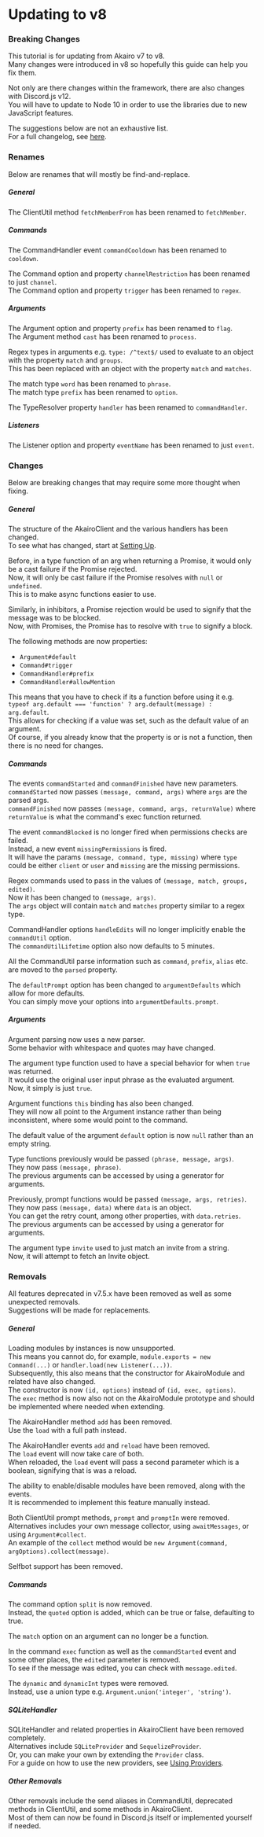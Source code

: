 # Updating to v8

### Breaking Changes

This tutorial is for updating from Akairo v7 to v8.  
Many changes were introduced in v8 so hopefully this guide can help you fix them.  

Not only are there changes within the framework, there are also changes with Discord.js v12.  
You will have to update to Node 10 in order to use the libraries due to new JavaScript features.  

The suggestions below are not an exhaustive list.  
For a full changelog, see [here](https://github.com/discord-akairo/discord-akairo/releases).  

### Renames

Below are renames that will mostly be find-and-replace.  

##### General 

The ClientUtil method `fetchMemberFrom` has been renamed to `fetchMember`.  

##### Commands

The CommandHandler event `commandCooldown` has been renamed to `cooldown`.  

The Command option and property `channelRestriction` has been renamed to just `channel`.  
The Command option and property `trigger` has been renamed to `regex`.  

##### Arguments

The Argument option and property `prefix` has been renamed to `flag`.  
The Argument method `cast` has been renamed to `process`.  

Regex types in arguments e.g. `type: /^text$/` used to evaluate to an object with the property `match` and `groups`.  
This has been replaced with an object with the property `match` and `matches`.  

The match type `word` has been renamed to `phrase`.  
The match type `prefix` has been renamed to `option`.  

The TypeResolver property `handler` has been renamed to `commandHandler`.  

##### Listeners

The Listener option and property `eventName` has been renamed to just `event`.  

### Changes

Below are breaking changes that may require some more thought when fixing.  

##### General

The structure of the AkairoClient and the various handlers has been changed.  
To see what has changed, start at [Setting Up](../basics/setup.md).  

Before, in a type function of an arg when returning a Promise, it would only be a cast failure if the Promise rejected.  
Now, it will only be cast failure if the Promise resolves with `null` or `undefined`.  
This is to make async functions easier to use.  

Similarly, in inhibitors, a Promise rejection would be used to signify that the message was to be blocked.  
Now, with Promises, the Promise has to resolve with `true` to signify a block.  

The following methods are now properties:  

- `Argument#default`
- `Command#trigger`
- `CommandHandler#prefix`
- `CommandHandler#allowMention`

This means that you have to check if its a function before using it e.g.  
`typeof arg.default === 'function' ? arg.default(message) : arg.default`.  
This allows for checking if a value was set, such as the default value of an argument.  
Of course, if you already know that the property is or is not a function, then there is no need for changes.  

##### Commands

The events `commandStarted` and `commandFinished` have new parameters.  
`commandStarted` now passes `(message, command, args)` where `args` are the parsed args.  
`commandFinished` now passes `(message, command, args, returnValue)` where `returnValue` is what the command's exec function returned.  

The event `commandBlocked` is no longer fired when permissions checks are failed.  
Instead, a new event `missingPermissions` is fired.  
It will have the params `(message, command, type, missing)` where `type` could be either `client` or `user` and `missing` are the missing permissions.  

Regex commands used to pass in the values of `(message, match, groups, edited)`.  
Now it has been changed to `(message, args)`.  
The `args` object will contain `match` and `matches` property similar to a regex type.  

CommandHandler options `handleEdits` will no longer implicitly enable the `commandUtil` option.  
The `commandUtilLifetime` option also now defaults to 5 minutes.  

All the CommandUtil parse information such as `command`, `prefix`, `alias` etc. are moved to the `parsed` property.  

The `defaultPrompt` option has been changed to `argumentDefaults` which allow for more defaults.  
You can simply move your options into `argumentDefaults.prompt`.  

##### Arguments

Argument parsing now uses a new parser.  
Some behavior with whitespace and quotes may have changed.  

The argument type function used to have a special behavior for when `true` was returned.  
It would use the original user input phrase as the evaluated argument.  
Now, it simply is just `true`.  

Argument functions `this` binding has also been changed.  
They will now all point to the Argument instance rather than being inconsistent, where some would point to the command.  

The default value of the argument `default` option is now `null` rather than an empty string.  

Type functions previously would be passed `(phrase, message, args)`.  
They now pass `(message, phrase)`.  
The previous arguments can be accessed by using a generator for arguments.  

Previously, prompt functions would be passed `(message, args, retries)`.  
They now pass `(message, data)` where `data` is an object.  
You can get the retry count, among other properties, with `data.retries`.  
The previous arguments can be accessed by using a generator for arguments.  

The argument type `invite` used to just match an invite from a string.  
Now, it will attempt to fetch an Invite object.  

### Removals

All features deprecated in v7.5.x have been removed as well as some unexpected removals.  
Suggestions will be made for replacements.  

##### General

Loading modules by instances is now unsupported.  
This means you cannot do, for example, `module.exports = new Command(...)` or `handler.load(new Listener(...))`.  
Subsequently, this also means that the constructor for AkairoModule and related have also changed.  
The constructor is now `(id, options)` instead of `(id, exec, options)`.  
The `exec` method is now also not on the AkairoModule prototype and should be implemented where needed when extending.  

The AkairoHandler method `add` has been removed.  
Use the `load` with a full path instead.  

The AkairoHandler events `add` and `reload` have been removed.  
The `load` event will now take care of both.  
When reloaded, the `load` event will pass a second parameter which is a boolean, signifying that is was a reload.  

The ability to enable/disable modules have been removed, along with the events.  
It is recommended to implement this feature manually instead.  

Both ClientUtil prompt methods, `prompt` and `promptIn` were removed.  
Alternatives includes your own message collector, using `awaitMessages`, or using `Argument#collect`.  
An example of the `collect` method would be `new Argument(command, argOptions).collect(message)`.  

Selfbot support has been removed.  

##### Commands

The command option `split` is now removed.  
Instead, the `quoted` option is added, which can be true or false, defaulting to true.  

The `match` option on an argument can no longer be a function.  

In the command `exec` function as well as the `commandStarted` event and some other places, the `edited` parameter is removed.  
To see if the message was edited, you can check with `message.edited`.    

The `dynamic` and `dynamicInt` types were removed.  
Instead, use a union type e.g. `Argument.union('integer', 'string')`.  

##### SQLiteHandler

SQLiteHandler and related properties in AkairoClient have been removed completely.  
Alternatives include `SQLiteProvider` and `SequelizeProvider`.  
Or, you can make your own by extending the `Provider` class.  
For a guide on how to use the new providers, see [Using Providers](./providers,md).  

##### Other Removals

Other removals include the send aliases in CommandUtil, deprecated methods in ClientUtil, and some methods in AkairoClient.  
Most of them can now be found in Discord.js itself or implemented yourself if needed.  
